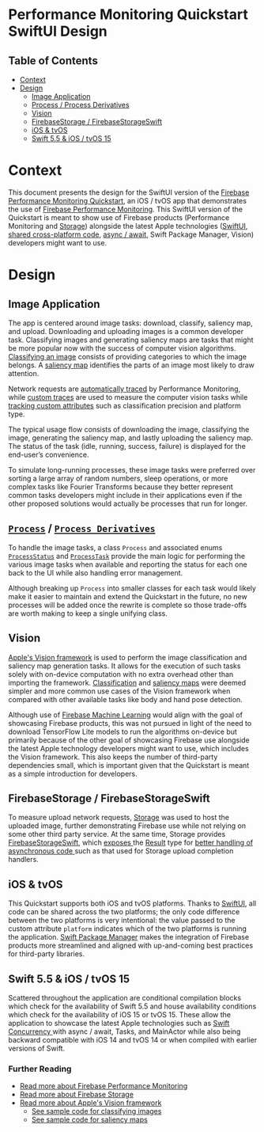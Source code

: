# Performance Monitoring Quickstart SwiftUI Design

## Table of Contents
- [Context](#context)
- [Design](#design)
    - [Image Application](#image-application)
    - [Process / Process Derivatives](#process--process-derivatives)
    - [Vision](#vision)
    - [FirebaseStorage / FirebaseStorageSwift](#firebasestorage--firebasestorageswift)
    - [iOS & tvOS](#ios--tvos)
    - [Swift 5.5 & iOS / tvOS 15](#swift-55--ios--tvos-15)

# Context
This document presents the design for the SwiftUI version of the [Firebase Performance Monitoring 
Quickstart](..), an iOS / tvOS app that demonstrates the use of 
[Firebase Performance Monitoring](https://firebase.google.com/products/performance). This SwiftUI 
version of the Quickstart is meant to show use of Firebase products (Performance Monitoring and 
[Storage](https://firebase.google.com/products/storage)) alongside the latest Apple technologies 
([SwiftUI](#ios--tvos), [shared cross-platform code](#ios--tvos), 
[async / await](#swift-55--ios--tvos-15), Swift Package Manager, Vision) developers might want to 
use.

# Design

## Image Application
The app is centered around image tasks: download, classify, saliency map, and upload. Downloading 
and uploading images is a common developer task. Classifying images and generating saliency maps 
are tasks that might be more popular now with the success of computer vision algorithms. 
[Classifying an image](#further-reading) consists of providing categories to which the image 
belongs. A [saliency map](#further-reading) identifies the parts of an image most likely to draw 
attention.

Network requests are [automatically traced](#further-reading) by Performance Monitoring, while 
[custom traces](#further-reading) are used to measure the computer vision tasks while 
[tracking custom attributes](#further-reading) such as classification precision and platform type.

The typical usage flow consists of downloading the image, classifying the image, generating the 
saliency map, and lastly uploading the saliency map. The status of the task (idle, running, 
success, failure) is displayed for the end-user’s convenience.

To simulate long-running processes, these image tasks were preferred over sorting a large array of 
random numbers, sleep operations, or more complex tasks like Fourier Transforms because they better
 represent common tasks developers might include in their applications even if the other proposed 
 solutions would actually be processes that run for longer.

## [`Process`](SYMBOLS.md#process) / [`Process Derivatives`](SYMBOLS.md#processderivatives)
To handle the image tasks, a class `Process` and associated enums 
[`ProcessStatus`](SYMBOLS.md#processstatus) and [`ProcessTask`](SYMBOLS.md#processtask) provide the
 main logic for performing the various image tasks when available and reporting the status for each
  one back to the UI while also handling error management.

Although breaking up `Process` into smaller classes for each task would likely make it easier to 
maintain and extend the Quickstart in the future, no new processes will be added once the rewrite 
is complete so those trade-offs are worth making to keep a single unifying class.

## Vision
[Apple's Vision framework](#further-reading) is used to perform the image classification and 
saliency map generation tasks. It allows for the execution of such tasks solely with on-device 
computation with no extra overhead other than importing the framework. 
[Classification](#further-reading) and [saliency maps](#further-reading) were deemed simpler and 
more common use cases of the Vision framework when compared with other available tasks like body 
and hand pose detection.

Although use of [Firebase Machine Learning](https://firebase.google.com/products/ml) would align 
with the goal of showcasing Firebase products, this was not pursued in light of the need to 
download TensorFlow Lite models to run the algorithms on-device but primarily because of the other 
goal of showcasing Firebase use alongside the latest Apple technology developers might want to 
use, which includes the Vision framework. This also keeps the number of third-party dependencies 
small, which is important given that the Quickstart is meant as a simple introduction for 
developers.
## FirebaseStorage / FirebaseStorageSwift
To measure upload network requests, [Storage](#further-reading) was used to host the uploaded 
image, further demonstrating Firebase use while not relying on some other third party service. At 
the same time, Storage provides 
[FirebaseStorageSwift](https://firebase.google.com/docs/ios/learn-more#swift_extensions), which 
[exposes
](https://github.com/firebase/firebase-ios-sdk/blob/master/FirebaseStorageSwift/CHANGELOG.md) the 
[Result](https://developer.apple.com/documentation/swift/result) type for [better handling of 
asynchronous code
](https://developer.apple.com/documentation/swift/result/writing_failable_asynchronous_apis) such 
as that used for Storage upload completion handlers.
## iOS & tvOS
This Quickstart supports both iOS and tvOS platforms. Thanks to 
[SwiftUI](https://developer.apple.com/documentation/SwiftUI), all code can be shared across the two
 platforms; the only code difference between the two platforms is very intentional: the value 
 passed to the custom attribute `platform` indicates which of the two platforms is running the 
 application. [Swift Package Manager](https://swift.org/package-manager) makes the integration of 
 Firebase products more streamlined and aligned with up-and-coming best practices for third-party 
 libraries.
## Swift 5.5 & iOS / tvOS 15
Scattered throughout the application are conditional compilation blocks which check for the 
availability of Swift 5.5 and house availability conditions which check for the availability of iOS
 15 or tvOS 15. These allow the application to showcase the latest Apple technologies such as 
 [Swift Concurrency
 ](https://developer.apple.com/documentation/swift/swift_standard_library/concurrency) with async /
  await, Tasks, and MainActor while also being backward compatible with iOS 14 and tvOS 14 or when 
  compiled with earlier versions of Swift.
### Further Reading
- [Read more about Firebase Performance Monitoring](https://firebase.google.com/docs/perf-mon)
- [Read more about Firebase Storage](https://firebase.google.com/docs/storage)
- [Read more about Apple's Vision framework](https://developer.apple.com/documentation/vision)
  - [See sample code for classifying images](https://developer.apple.com/documentation/vision/classifying_images_for_categorization_and_search)
  - [See sample code for saliency maps](https://developer.apple.com/documentation/vision/highlighting_areas_of_interest_in_an_image_using_saliency)